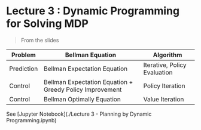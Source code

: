 # Lecture 3 : Dynamic Programming for Solving MDP

> From the slides

| Problem    | Bellman Equation             | Algorithm
| ---------- | ---------------------------- | ---------
| Prediction | Bellman Expectation Equation | Iterative, Policy Evaluation
| Control    | Bellman Expectation Equation + Greedy Policy Improvement | Policy Iteration
| Control    | Bellman Optimally Equation   | Value Iteration

See [Jupyter Notebook](./Lecture 3 - Planning by Dynamic Programming.ipynb)
